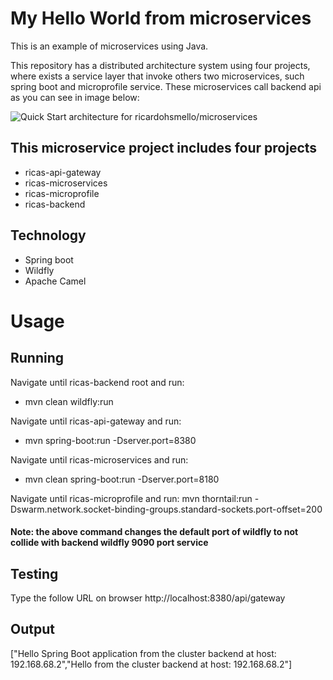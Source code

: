 # My Hello World from microservices

This is an example of microservices using Java. 

This repository has a distributed architecture system using four projects, where exists a service layer that invoke others two microservices, such spring boot and microprofile service. These microservices call backend api as you can see in image below:

![Quick Start architecture for ricardohsmello/microservices](https://imagizer.imageshack.com/img923/5606/n4WP7I.png)

## This microservice project includes four projects
- ricas-api-gateway
- ricas-microservices
- ricas-microprofile
- ricas-backend

## Technology
- Spring boot
- Wildfly
- Apache Camel

# Usage
## Running
Navigate until ricas-backend root and run:
- mvn clean wildfly:run

Navigate until ricas-api-gateway and run:
- mvn spring-boot:run -Dserver.port=8380
  
Navigate until ricas-microservices and run:  
- mvn clean spring-boot:run -Dserver.port=8180

Navigate until ricas-microprofile and run: 
mvn thorntail:run -Dswarm.network.socket-binding-groups.standard-sockets.port-offset=200
 #### Note: the above command changes the default port of wildfly to not collide with backend wildfly 9090 port service 


## Testing
Type the follow URL on browser
http://localhost:8380/api/gateway

## Output
["Hello Spring Boot application from the cluster backend at host: 192.168.68.2","Hello from the cluster backend at host: 192.168.68.2"]
